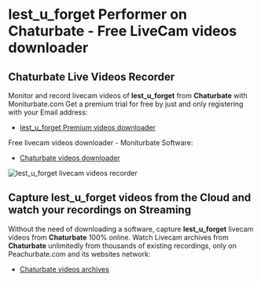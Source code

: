 # lest_u_forget Performer on Chaturbate - Free LiveCam videos downloader

## Chaturbate Live Videos Recorder

Monitor and record livecam videos of **lest_u_forget** from **Chaturbate** with Moniturbate.com
Get a premium trial for free by just and only registering with your Email address:
* [lest_u_forget Premium videos downloader](https://moniturbate.com/request-demo-licence-key.html)

Free livecam videos downloader - Moniturbate Software:
* [Chaturbate videos downloader](https://moniturbate.com/moniturbate-download-software.html)

![lest_u_forget livecam videos recorder](https://peachurnet.com/templates/moniturbate-software.png)


## Capture lest_u_forget videos from the Cloud and watch your recordings on Streaming

Without the need of downloading a software, capture **lest_u_forget** livecam videos from **Chaturbate** 100% online.
Watch Livecam archives from **Chaturbate** unlimitedly from thousands of existing recordings, only on Peachurbate.com and its websites network:
* [Chaturbate videos archives](https://peachurnet.com/)